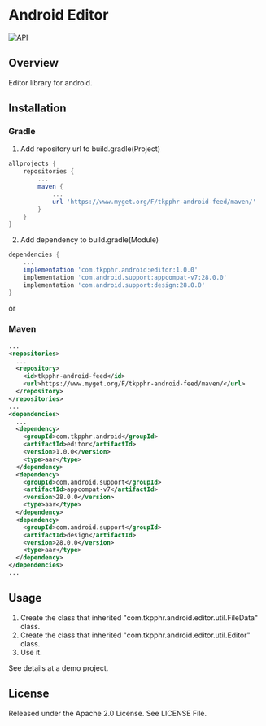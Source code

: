 # Android Editor
<a target="_blank" href="https://developer.android.com/reference/android/os/Build.VERSION_CODES.html#ICE_CREAM_SANDWICH"><img src="https://img.shields.io/badge/API-14%2B-blue.svg?style=flat" alt="API" /></a>

## Overview
Editor library for android.

## Installation

### Gradle
1. Add repository url to build.gradle(Project)
```groovy
allprojects {
    repositories {
        ...
        maven {
            ...
            url 'https://www.myget.org/F/tkpphr-android-feed/maven/'
        }
    }
}
```

2. Add dependency to build.gradle(Module)
```groovy
dependencies {
    ...
    implementation 'com.tkpphr.android:editor:1.0.0'
    implementation 'com.android.support:appcompat-v7:28.0.0'
    implementation 'com.android.support:design:28.0.0'
}
```

or

### Maven
```xml
...
<repositories>
  ...
  <repository>
    <id>tkpphr-android-feed</id>
    <url>https://www.myget.org/F/tkpphr-android-feed/maven/</url>
  </repository>
</repositories>
...
<dependencies>
  ...
  <dependency>
    <groupId>com.tkpphr.android</groupId>
    <artifactId>editor</artifactId>
    <version>1.0.0</version>
    <type>aar</type>
  </dependency>
  <dependency>
    <groupId>com.android.support</groupId>
    <artifactId>appcompat-v7</artifactId>
    <version>28.0.0</version>
    <type>aar</type>
  </dependency>
  <dependency>
    <groupId>com.android.support</groupId>
    <artifactId>design</artifactId>
    <version>28.0.0</version>
    <type>aar</type>
  </dependency>
</dependencies>
...
```

## Usage
1. Create the class that inherited "com.tkpphr.android.editor.util.FileData" class.
2. Create the class that inherited "com.tkpphr.android.editor.util.Editor" class.
3. Use it.

See details at a demo project.

## License
Released under the Apache 2.0 License.
See LICENSE File.